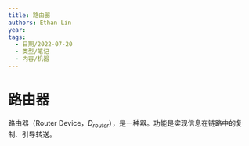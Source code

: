 ```yaml
---
title: 路由器
authors: Ethan Lin
year:
tags:
  - 日期/2022-07-20 
  - 类型/笔记 
  - 内容/机器 
---
```



# 路由器






路由器（Router Device，$D_{router}$），是一种器。功能是实现信息在链路中的复制、引导转送。
